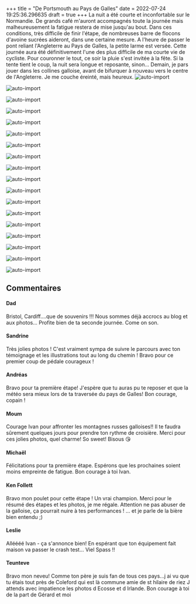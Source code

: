 +++
title = "De Portsmouth au Pays de Galles"
date = 2022-07-24 19:25:36.296635
draft = true
+++
La nuit a été courte et inconfortable sur le Normandie. De grands café m'auront accompagnés toute la journée mais malheureusement la fatigue restera de mise jusqu'au bout. Dans ces conditions, très difficile de finir l'étape, de nombreuses barre de flocons d'avoine sucrées aideront, dans une certaine mesure.
A l'heure de passer le pont reliant l'Angleterre au Pays de Galles, la petite larme est versée. Cette journée aura été définitivement l'une des plus difficile de ma courte vie de cycliste.
Pour couronner le tout, ce soir la pluie s'est invitée à la fête. Si la tente tient le coup, la nuit sera longue et reposante, sinon...
Demain, je pars jouer dans les collines galloise, avant de bifurquer à nouveau vers le centre de l'Angleterre.
Je me couche éreinté, mais heureux. 
![auto-import](https://thumbsnap.com/i/vaA7WSHV.jpg)

![auto-import](https://thumbsnap.com/i/xGsQ54jX.jpg)

![auto-import](https://thumbsnap.com/i/PuPGA4mn.jpg)

![auto-import](https://thumbsnap.com/i/AoCApzPk.jpg)

![auto-import](https://thumbsnap.com/i/ZRhq8gVB.jpg)

![auto-import](https://thumbsnap.com/i/3xraRmKQ.jpg)

![auto-import](https://thumbsnap.com/i/Ppf3f26q.jpg)

![auto-import](https://thumbsnap.com/i/pXhjE9hd.jpg)

![auto-import](https://thumbsnap.com/i/vgFs4hn7.jpg)

![auto-import](https://thumbsnap.com/i/ZwKXrBkf.jpg)

![auto-import](https://thumbsnap.com/i/daf21LFF.jpg)

![auto-import](https://thumbsnap.com/i/47UqtZ61.jpg)

![auto-import](https://thumbsnap.com/i/AcEbFMY3.jpg)

![auto-import](https://thumbsnap.com/i/6z2P8fzj.jpg)

![auto-import](https://thumbsnap.com/i/d5vuCVqR.jpg)

![auto-import](https://thumbsnap.com/i/kNjRPJm7.jpg)

![auto-import](https://thumbsnap.com/i/opciMTny.jpg)

![auto-import](https://thumbsnap.com/i/3P6Bbafa.jpg)
## Commentaires
#### Dad
Bristol, Cardiff....que de souvenirs !!!
Nous sommes déjà accrocs au blog et aux photos...
Profite bien de ta seconde journée.
Come on son.
#### Sandrine
Très jolies photos ! C'est vraiment sympa de suivre le parcours avec ton témoignage et les illustrations  tout au long du chemin ! Bravo pour ce premier coup de pédale courageux !
#### Andréas
Bravo pour ta première étape! J'espère que tu auras pu te reposer et que la météo sera mieux lors de ta traversée du pays de Galles! Bon courage, copain !
#### Moum
Courage Ivan pour affronter les montagnes russes galloises!! Il te faudra sûrement quelques jours pour prendre ton rythme de croisière. Merci pour ces jolies photos, quel charme! So sweet! Bisous 😘
#### Michaël
Félicitations pour ta première étape. Espérons que les prochaines soient moins empreinte de fatigue. Bon courage à toi Ivan.
#### Ken Follett
Bravo mon poulet pour cette étape !  Un vrai champion. Merci pour le résumé des étapes et les photos, je me régale. Attention ne pas abuser de la galloise, ça pourrait nuire à tes performances ! ... et je parle de la bière bien entendu ;)
#### Leslie
Alléééé Ivan - ça s'annonce bien! En espérant que ton équipement fait maison va passer le crash test...
Viel Spass !!
#### Teunteve
Bravo mon neveu!
Comme ton père je suis fan de tous ces pays...j ai vu que tu étais tout près de Coleford qui est là commune amie de st hilaire de riez 
J attends avec impatience les photos d Ecosse et d Irlande.
Bon courage à toi de la part de Gérard et moi
